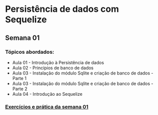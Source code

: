# Persistência de dados com Sequelize

## Semana 01

### Tópicos abordados:

- Aula 01 - Introdução à Persistência de dados
- Aula 02 - Princípios de banco de dados
- Aula 03 - Instalação do módulo Sqlite e criação de banco de dados - Parte 1
- Aula 03 - Instalação do módulo Sqlite e criação de banco de dados - Parte 2
- Aula 04 - Introdução ao Sequelize

### [Exercícios e prática da semana 01](semana-01/index.html)


